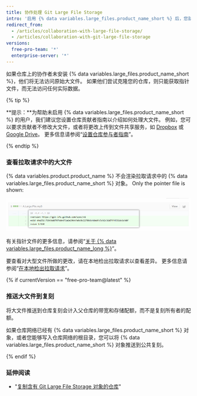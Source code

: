 ```yaml
---
title: 协作处理 Git Large File Storage
intro: '启用 {% data variables.large_files.product_name_short %} 后，您就可以像使用 Git 管理的任何文件一样获取、修改和推送大文件。 但是，没有 {% data variables.large_files.product_name_short %} 的用户将经历不同的工作流程。'
redirect_from:
  - /articles/collaboration-with-large-file-storage/
  - /articles/collaboration-with-git-large-file-storage
versions:
  free-pro-team: '*'
  enterprise-server: '*'
---
```


如果仓库上的协作者未安装 {% data variables.large_files.product_name_short %}，他们将无法访问原始大文件。 如果他们尝试克隆您的仓库，则只能获取指针文件，而无法访问任何实际数据。

{% tip %}

**提示：**为帮助未启用 {% data variables.large_files.product_name_short %} 的用户，我们建议您设置仓库贡献者指南以介绍如何处理大文件。 例如，您可以要求贡献者不修改大文件，或者将更改上传到文件共享服务，如 [Dropbox](http://www.dropbox.com/) 或 <a href="https://drive.google.com/" data-proofer-ignore>Google Drive</a>。 更多信息请参阅“[设置仓库参与者指南](/github/building-a-strong-community/setting-guidelines-for-repository-contributors)”。

{% endtip %}

### 查看拉取请求中的大文件

{% data variables.product.product_name %} 不会渲染拉取请求中的 {% data variables.large_files.product_name_short %} 对象。 Only the pointer file is shown:

![大文件的示例 PR](/assets/images/help/large_files/large_files_pr.png)

有关指针文件的更多信息，请参阅“[关于 {% data variables.large_files.product_name_long %}](/github/managing-large-files/about-git-large-file-storage#pointer-file-format)”。

要查看对大型文件所做的更改，请在本地检出拉取请求以查看差异。 更多信息请参阅“[在本地检出拉取请求](/github/collaborating-with-issues-and-pull-requests/checking-out-pull-requests-locally)”。

{% if currentVersion == "free-pro-team@latest" %}

### 推送大文件到复刻

将大文件推送到仓库复刻会计入父仓库的带宽和存储配额，而不是复刻所有者的配额。

如果仓库网络已经有 {% data variables.large_files.product_name_short %} 对象，或者您能够写入仓库网络的根目录，您可以将 {% data variables.large_files.product_name_short %} 对象推送到公共复刻。

{% endif %}

### 延伸阅读

- "[复制含有 Git Large File Storage 对象的仓库](/articles/duplicating-a-repository/#mirroring-a-repository-that-contains-git-large-file-storage-objects)"
